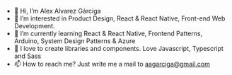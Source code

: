 - 👋 Hi, I’m Alex Alvarez Gárciga
- 👀 I’m interested in Product Design, React & React Native, Front-end Web Development.
- 🌱 I’m currently learning React & React Native, Frontend Patterns, Arduino, System Design Patterns & Azure
- 💞️ I love to create libraries and components. Love Javascript, Typescript and Sass
- 📫 How to reach me? Just write me a mail to aagarciga@gmail.com

